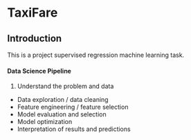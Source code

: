 # TaxiFare


## Introduction
This is a project supervised regression machine learning task.

#### Data Science Pipeline
1. Understand the problem and data
- Data exploration / data cleaning
- Feature engineering / feature selection
- Model evaluation and selection
- Model optimization
- Interpretation of results and predictions
